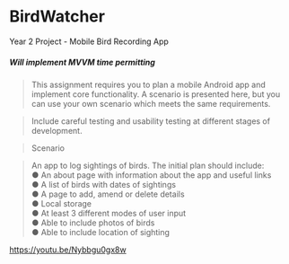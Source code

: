 # BirdWatcher
Year 2 Project - Mobile Bird Recording App<br>
##### **Will implement MVVM time permitting** 
> This assignment requires you to plan a mobile Android app and implement core functionality.
> A scenario is presented here, but you can use your own scenario which meets the same requirements.

> Include careful testing and usability testing at different stages of development.

> Scenario

> An app to log sightings of birds.  The initial plan should include:<br>
> ●	An about page with information about the app and useful links<br>
> ●	A list of birds with dates of sightings<br>
> ●	A page to add, amend or delete details<br>
> ●	Local storage<br>
> ●	At least 3 different modes of user input<br>
> ●	Able to include photos of birds<br>
> ●	Able to include location of sighting<br>
> 
https://youtu.be/Nybbgu0gx8w
